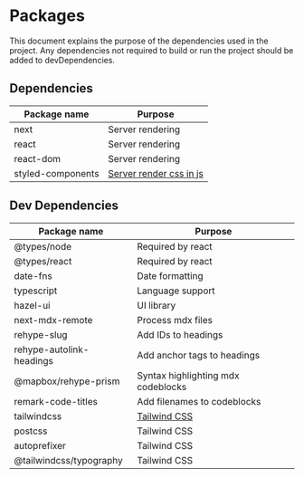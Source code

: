 # Packages

This document explains the purpose of the dependencies used in the project. Any dependencies not required to build or run the project should be added to devDependencies.

## Dependencies

| Package name      | Purpose                      |
| ----------------- | ---------------------------- |
| next              | Server rendering             |
| react             | Server rendering             |
| react-dom         | Server rendering             |
| styled-components | [Server render css in js][1] |

[]()

## Dev Dependencies

| Package name             | Purpose                            |
| ------------------------ | ---------------------------------- |
| @types/node              | Required by react                  |
| @types/react             | Required by react                  |
| date-fns                 | Date formatting                    |
| typescript               | Language support                   |
| hazel-ui                 | UI library                         |
| next-mdx-remote          | Process mdx files                  |
| rehype-slug              | Add IDs to headings                |
| rehype-autolink-headings | Add anchor tags to headings        |
| @mapbox/rehype-prism     | Syntax highlighting mdx codeblocks |
| remark-code-titles       | Add filenames to codeblocks        |
| tailwindcss              | [Tailwind CSS][2]                  |
| postcss                  | Tailwind CSS                       |
| autoprefixer             | Tailwind CSS                       |
| @tailwindcss/typography  | Tailwind CSS                       |

[1]: https://styled-components.com/docs/advanced#nextjs
[2]: https://tailwindcss.com/docs/guides/nextjs
